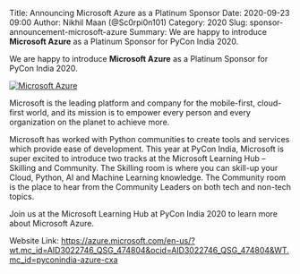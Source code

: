 Title: Announcing Microsoft Azure as a Platinum Sponsor
Date: 2020-09-23 09:00
Author: Nikhil Maan (@Sc0rpi0n101)
Category: 2020
Slug: sponsor-announcement-microsoft-azure
Summary: We are happy to introduce **Microsoft Azure** as a Platinum Sponsor for PyCon India 2020. 

We are happy to introduce **Microsoft Azure** as a Platinum Sponsor for PyCon India 2020.

[![Microsoft Azure](https://in.pycon.org/2020/assets/images/sponsors/azure.png)](https://azure.microsoft.com/en-us/?wt.mc_id=AID3022746_QSG_474804&ocid=AID3022746_QSG_474804&WT.mc_id=pyconindia-azure-cxa)

Microsoft is the leading platform and company for the mobile-first, cloud-first world, and its mission is to empower every person and every organization on the planet to achieve more.

Microsoft has worked with Python communities to create tools and services which provide ease of development. This year at PyCon India, Microsoft is super excited to introduce two tracks at the Microsoft Learning Hub – Skilling and Community. The Skilling room is where you can skill-up your Cloud, Python, AI and Machine Learning knowledge. The Community room is the place to hear from the Community Leaders on both tech and non-tech topics.

Join us at the Microsoft Learning Hub at PyCon India 2020 to learn more about Microsoft Azure.

Website Link: <https://azure.microsoft.com/en-us/?wt.mc_id=AID3022746_QSG_474804&ocid=AID3022746_QSG_474804&WT.mc_id=pyconindia-azure-cxa>
